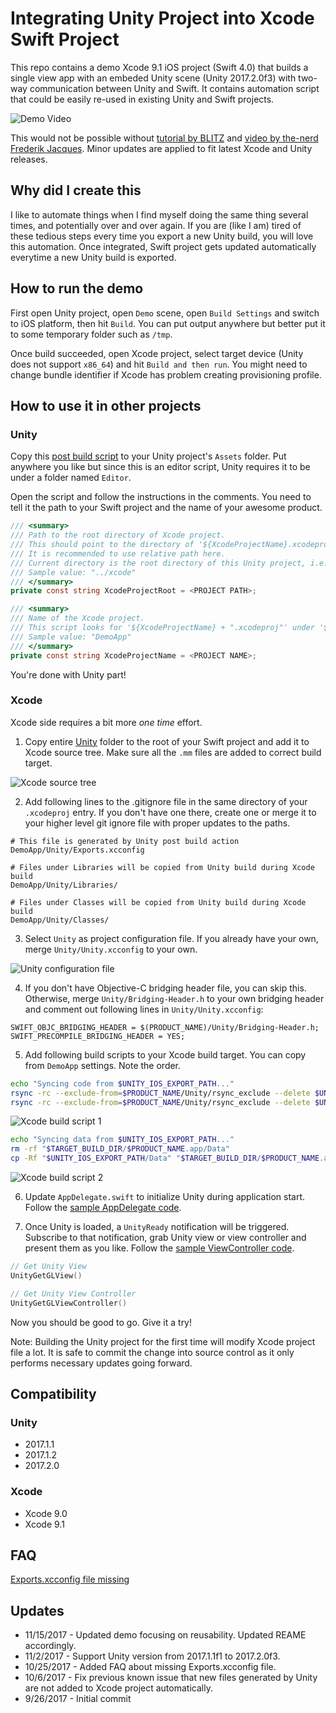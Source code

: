 # Integrating Unity Project into Xcode Swift Project

This repo contains a demo Xcode 9.1 iOS project (Swift 4.0) that builds a single view app with an embeded Unity scene
(Unity 2017.2.0f3) with two-way communication between Unity and Swift.  It contains automation script that could be
easily re-used in existing Unity and Swift projects.

![Demo Video](https://github.com/jiulongw/swift-unity/raw/master/images/demo.gif)

This would not be possible without [tutorial by BLITZ][1] and [video by the-nerd Frederik Jacques][2].  Minor updates
are applied to fit latest Xcode and Unity releases.

## Why did I create this
I like to automate things when I find myself doing the same thing several times, and potentially over and over again.
If you are (like I am) tired of these tedious steps every time you export a new Unity build, you will love this
automation.  Once integrated, Swift project gets updated automatically everytime a new Unity build is exported.

## How to run the demo
First open Unity project, open `Demo` scene, open `Build Settings` and switch to iOS platform, then hit `Build`.  You
can put output anywhere but better put it to some temporary folder such as `/tmp`.

Once build succeeded, open Xcode project, select target device (Unity does not support `x86_64`) and hit
`Build and then run`.  You might need to change bundle identifier if Xcode has problem creating provisioning profile.

## How to use it in other projects
### Unity
Copy this [post build script][5] to your Unity project's `Assets` folder.  Put anywhere you like but since this is an
editor script, Unity requires it to be under a folder named `Editor`.

Open the script and follow the instructions in the comments.  You need to tell it the path to your Swift project and
the name of your awesome product.

```cs
/// <summary>
/// Path to the root directory of Xcode project.
/// This should point to the directory of '${XcodeProjectName}.xcodeproj'.
/// It is recommended to use relative path here.
/// Current directory is the root directory of this Unity project, i.e. the directory of 'Assets' folder.
/// Sample value: "../xcode"
/// </summary>
private const string XcodeProjectRoot = <PROJECT PATH>;

/// <summary>
/// Name of the Xcode project.
/// This script looks for '${XcodeProjectName} + ".xcodeproj"' under '${XcodeProjectRoot}'.
/// Sample value: "DemoApp"
/// </summary>
private const string XcodeProjectName = <PROJECT NAME>;
```

You're done with Unity part!

### Xcode
Xcode side requires a bit more *one time* effort.

1. Copy entire [Unity][7] folder to the root of your Swift project and add it to Xcode source tree. Make sure all the
`.mm` files are added to correct build target.

![Xcode source tree](https://github.com/jiulongw/swift-unity/raw/master/images/xcode_source_tree.png)

2. Add following lines to the .gitignore file in the same directory of your `.xcodeproj` entry. If you don't have one
there, create one or merge it to your higher level git ignore file with proper updates to the paths.

```
# This file is generated by Unity post build action
DemoApp/Unity/Exports.xcconfig

# Files under Libraries will be copied from Unity build during Xcode build
DemoApp/Unity/Libraries/

# Files under Classes will be copied from Unity build during Xcode build
DemoApp/Unity/Classes/
```

3. Select `Unity` as project configuration file. If you already have your own, merge `Unity/Unity.xcconfig` to your own.

![Unity configuration file](https://github.com/jiulongw/swift-unity/raw/master/images/unity_configuration_file.png)

4. If you don't have Objective-C bridging header file, you can skip this.  Otherwise, merge `Unity/Bridging-Header.h`
to your own bridging header and comment out following lines in `Unity/Unity.xcconfig`:
```
SWIFT_OBJC_BRIDGING_HEADER = $(PRODUCT_NAME)/Unity/Bridging-Header.h;
SWIFT_PRECOMPILE_BRIDGING_HEADER = YES;
```

5. Add following build scripts to your Xcode build target. You can copy from `DemoApp` settings. Note the order.

```sh
echo "Syncing code from $UNITY_IOS_EXPORT_PATH..."
rsync -rc --exclude-from=$PRODUCT_NAME/Unity/rsync_exclude --delete $UNITY_IOS_EXPORT_PATH/Classes/ $PRODUCT_NAME/Unity/Classes/
rsync -rc --exclude-from=$PRODUCT_NAME/Unity/rsync_exclude --delete $UNITY_IOS_EXPORT_PATH/Libraries/ $PRODUCT_NAME/Unity/Libraries/
```
![Xcode build script 1](https://github.com/jiulongw/swift-unity/raw/master/images/xcode_build_script_1.png)


```sh
echo "Syncing data from $UNITY_IOS_EXPORT_PATH..."
rm -rf "$TARGET_BUILD_DIR/$PRODUCT_NAME.app/Data"
cp -Rf "$UNITY_IOS_EXPORT_PATH/Data" "$TARGET_BUILD_DIR/$PRODUCT_NAME.app/Data"
```
![Xcode build script 2](https://github.com/jiulongw/swift-unity/raw/master/images/xcode_build_script_2.png)

6. Update `AppDelegate.swift` to initialize Unity during application start.  Follow the [sample AppDelegate code][4].

7. Once Unity is loaded, a `UnityReady` notification will be triggered. Subscribe to that notification, grab Unity
view or view controller and present them as you like.  Follow the [sample ViewController code][8].
```swift
// Get Unity View
UnityGetGLView()

// Get Unity View Controller
UnityGetGLViewController()
```
Now you should be good to go.  Give it a try!

Note: Building the Unity project for the first time will modify Xcode project file a lot.
It is safe to commit the change into source control as it only performs necessary updates going forward.

## Compatibility
### Unity
* 2017.1.1
* 2017.1.2
* 2017.2.0

### Xcode
* Xcode 9.0
* Xcode 9.1

## FAQ

[Exports.xcconfig file missing][6]

## Updates
* 11/15/2017 - Updated demo focusing on reusability. Updated REAME accordingly.
* 11/2/2017 - Support Unity version from 2017.1.1f1 to 2017.2.0f3.
* 10/25/2017 - Added FAQ about missing Exports.xcconfig file.
* 10/6/2017 - Fix previous known issue that new files generated by Unity are not added to Xcode project automatically.
* 9/26/2017 - Initial commit


[1]: https://github.com/blitzagency/ios-unity5
[2]: http://www.the-nerd.be/2015/08/20/a-better-way-to-integrate-unity3d-within-a-native-ios-application/
[3]: https://developer.apple.com/library/content/documentation/Swift/Conceptual/BuildingCocoaApps/MixandMatch.html
[4]: https://github.com/jiulongw/swift-unity/blob/master/demo/xcode/DemoApp/AppDelegate.swift
[5]: https://github.com/jiulongw/swift-unity/blob/master/XcodePostBuild.cs
[6]: https://github.com/jiulongw/swift-unity/issues/8
[7]: https://github.com/jiulongw/swift-unity/tree/master/demo/xcode/DemoApp/Unity
[8]: https://github.com/jiulongw/swift-unity/blob/master/demo/xcode/DemoApp/ViewController.swift
